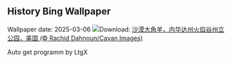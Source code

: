 ## History Bing Wallpaper
Wallpaper date: 2025-03-06
![](https://www.bing.com/th?id=OHR.NevadaBigHorns_ZH-CN5987046965_UHD.jpg&w=1000)Download: [沙漠大角羊，内华达州火焰谷州立公园，美国 (© Rachid Dahnoun/Cavan Images)](https://www.bing.com/th?id=OHR.NevadaBigHorns_ZH-CN5987046965_UHD.jpg)

Auto get programm by LtgX
